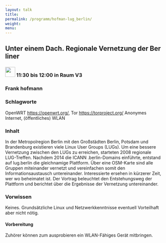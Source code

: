 ```yaml
---
layout: talk
title:
permalink: /programm/hofman-lug_berlin/
weight: 
menu:
---
```

## Unter&nbsp;einem&nbsp;Dach.&nbsp;Regionale&nbsp;Vernetzung&nbsp;der&nbsp;Berliner

### <img height = "32" src="../../images/lightning.svg"> 11:30 bis 12:00 in Raum V3

### Frank&nbsp;hofmann

### Schlagworte

OpenWRT <https://openwrt.org/>,
Tor <https://torproject.org/>
Anonymes Internet, (öffentliches) WLAN

### Inhalt

In der Metropolregion Berlin mit den Großstädten Berlin, Potsdam und
Brandenburg existieren viele Linux User Groups (LUGs). Um eine bessere
Vernetzung zwischen den LUGs zu erreichen, starteten 2008 regionale
LUG-Treffen.
Nachdem 2014 die ICANN .berlin-Domains einführte, entstand auf
lug.berlin die gleichnamige Plattform. Über eine OSM-Karte sind alle
Gruppen miteinander vernetzt und vereinfachen somit den
Informationsaustausch untereinander. Interessierte ersehen in kürzerer
Zeit, wer wo beheimatet ist.
Der Vortrag beleuchtet den Entstehungsweg der Plattform und berichtet
über die Ergebnisse der Vernetzung untereinander.

### Vorwissen

Keines. Grundsätzliche Linux und Netzwerkkenntnisse eventuell Vorteilhaft aber
nicht nötig.

#### Vorbereitung

Zuhörer können zum ausprobieren ein WLAN-Fähiges Gerät mitbringen.

